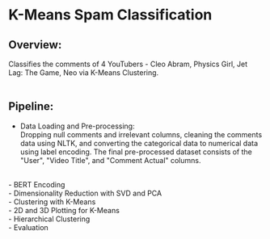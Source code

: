 # K-Means Spam Classification</br>

## Overview:</br>
Classifies the comments of 4 YouTubers - Cleo Abram, Physics Girl, Jet Lag: The Game, Neo via K-Means Clustering.</br></br>

## Pipeline:
- Data Loading and Pre-processing:</br>
Dropping null comments and irrelevant columns, cleaning the comments data using NLTK, and converting the categorical data to numerical data using label encoding. The final pre-processed dataset consists of the "User", "Video Title", and "Comment Actual" columns.
</br>
- BERT Encoding
</br>
- Dimensionality Reduction with SVD and PCA
</br>
- Clustering with K-Means
</br>
- 2D and 3D Plotting for K-Means
</br>
- Hierarchical Clustering
</br>
- Evaluation
</br>
